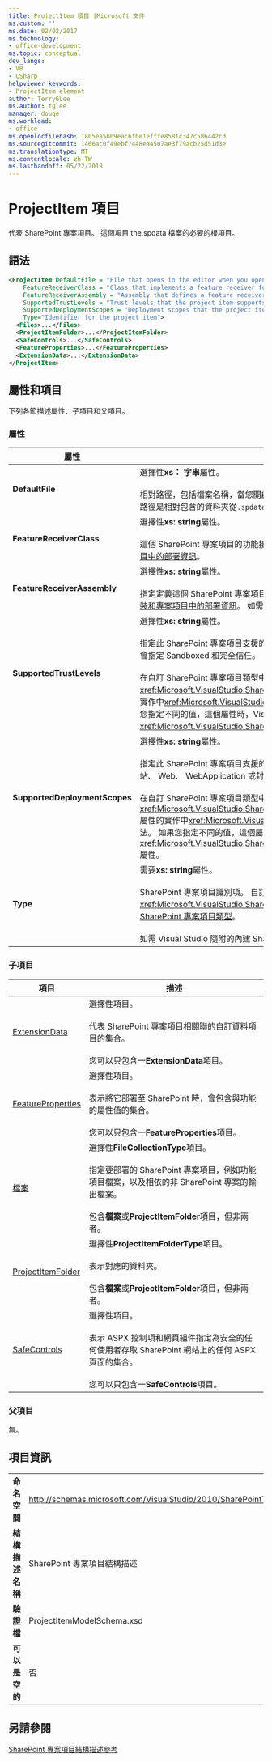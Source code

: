 ```yaml
---
title: ProjectItem 項目 |Microsoft 文件
ms.custom: ''
ms.date: 02/02/2017
ms.technology:
- office-development
ms.topic: conceptual
dev_langs:
- VB
- CSharp
helpviewer_keywords:
- ProjectItem element
author: TerryGLee
ms.author: tglee
manager: douge
ms.workload:
- office
ms.openlocfilehash: 1805ea5b09eac6fbe1efffe8581c347c586442cd
ms.sourcegitcommit: 1466ac0f49ebf7448ea4507ae3f79acb25d51d3e
ms.translationtype: MT
ms.contentlocale: zh-TW
ms.lasthandoff: 05/22/2018
---
```

# <a name="projectitem-element"></a>ProjectItem 項目
  代表 SharePoint 專案項目。 這個項目 the.spdata 檔案的必要的根項目。  
  
## <a name="syntax"></a>語法  
  
```xml  
<ProjectItem DefaultFile = "File that opens in the editor when you open the project item"  
    FeatureReceiverClass = "Class that implements a feature receiver for the project item"  
    FeatureReceiverAssembly = "Assembly that defines a feature receiver for the project item"  
    SupportedTrustLevels = "Trust levels that the project item supports"  
    SupportedDeploymentScopes = "Deployment scopes that the project item supports"  
    Type="Identifier for the project item">  
  <Files>...</Files>  
  <ProjectItemFolder>...</ProjectItemFolder>  
  <SafeControls>...</SafeControls>  
  <FeatureProperties>...</FeatureProperties>  
  <ExtensionData>...</ExtensionData>  
</ProjectItem>  
```  
  
## <a name="attributes-and-elements"></a>屬性和項目  
 下列各節描述屬性、子項目和父項目。  
  
### <a name="attributes"></a>屬性  
  
|屬性|描述|  
|---------------|-----------------|  
|**DefaultFile**|選擇性**xs： 字串**屬性。<br /><br /> 相對路徑，包括檔案名稱，當您開啟 SharePoint 專案項目中的，會在 Visual Studio 編輯器中開啟的檔案**方案總管 中**。 路徑是相對包含的資料夾從`.spdata`檔案。|  
|**FeatureReceiverClass**|選擇性**xs: string**屬性。<br /><br /> 這個 SharePoint 專案項目的功能接收器類別完整限定的名稱。 如需功能接收器的詳細資訊，請參閱[提供封裝和專案項目中的部署資訊](../sharepoint/providing-packaging-and-deployment-information-in-project-items.md)。|  
|**FeatureReceiverAssembly**|選擇性**xs: string**屬性。<br /><br /> 指定定義這個 SharePoint 專案項目的功能接收器組件的完整限定的名稱。 如需功能接收器的詳細資訊，請參閱[提供封裝和專案項目中的部署資訊](../sharepoint/providing-packaging-and-deployment-information-in-project-items.md)。 如需完整的組件名稱的詳細資訊，請參閱[組件名稱](/dotnet/framework/app-domains/assembly-names)。|  
|**SupportedTrustLevels**|選擇性**xs: string**屬性。<br /><br /> 指定此 SharePoint 專案項目支援的信任層級。 這個值可以是下列字串的其中之一： 沙箱，完全信任，或全部。 值 All 會指定 Sandboxed 和完全信任。<br /><br /> 在自訂 SharePoint 專案項目類型中，這個屬性的值會對應至值指派給<xref:Microsoft.VisualStudio.SharePoint.ISharePointProjectItemTypeDefinition.SupportedTrustLevels%2A>屬性的實作中<xref:Microsoft.VisualStudio.SharePoint.ISharePointProjectItemTypeProvider.InitializeType%2A>方法。 如果您指定不同的值，這個屬性時，Visual Studio 會覆寫值，使它指定您在中指定的相同信任層級<xref:Microsoft.VisualStudio.SharePoint.ISharePointProjectItemTypeDefinition.SupportedTrustLevels%2A>屬性。|  
|**SupportedDeploymentScopes**|選擇性**xs: string**屬性。<br /><br /> 指定此 SharePoint 專案項目支援的部署範圍。 這個值是以逗號分隔的字串，包含一或多個下列字串： 伺服器陣列、 網站、 Web、 WebApplication 或封裝。 例如：`Web, Site`<br /><br /> 在自訂 SharePoint 專案項目類型中，這個屬性的值會對應至值指派給<xref:Microsoft.VisualStudio.SharePoint.ISharePointProjectItemTypeDefinition.SupportedDeploymentScopes%2A>屬性的實作中<xref:Microsoft.VisualStudio.SharePoint.ISharePointProjectItemTypeProvider.InitializeType%2A>方法。 如果您指定不同的值，這個屬性時，Visual Studio 會覆寫值，使它指定您在中指定的相同信任層級<xref:Microsoft.VisualStudio.SharePoint.ISharePointProjectItemTypeDefinition.SupportedDeploymentScopes%2A>屬性。|  
|**Type**|需要**xs: string**屬性。<br /><br /> SharePoint 專案項目識別項。 自訂 SharePoint 專案項目類型中的識別碼是您傳遞給字串<xref:Microsoft.VisualStudio.SharePoint.SharePointProjectItemTypeAttribute>。 如需詳細資訊，請參閱[如何： 定義 SharePoint 專案項目類型](../sharepoint/how-to-define-a-sharepoint-project-item-type.md)。<br /><br /> 如需 Visual Studio 隨附的內建 SharePoint 專案項目識別碼的清單，請參閱[擴充 SharePoint 專案項目](../sharepoint/extending-sharepoint-project-items.md)。|  
  
### <a name="child-elements"></a>子項目  
  
|項目|描述|  
|-------------|-----------------|  
|[ExtensionData](../sharepoint/extensiondata-element.md)|選擇性項目。<br /><br /> 代表 SharePoint 專案項目相關聯的自訂資料項目的集合。<br /><br /> 您可以只包含一**ExtensionData**項目。|  
|[FeatureProperties](../sharepoint/featureproperties-element.md)|選擇性項目。<br /><br /> 表示將它部署至 SharePoint 時，會包含與功能的屬性值的集合。<br /><br /> 您可以只包含一**FeatureProperties**項目。|  
|[檔案](../sharepoint/files-element.md)|選擇性**FileCollectionType**項目。<br /><br /> 指定要部署的 SharePoint 專案項目，例如功能項目檔案，以及相依的非 SharePoint 專案的輸出檔案。<br /><br /> 包含**檔案**或**ProjectItemFolder**項目，但非兩者。|  
|[ProjectItemFolder](../sharepoint/projectitemfolder-element.md)|選擇性**ProjectItemFolderType**項目。<br /><br /> 表示對應的資料夾。<br /><br /> 包含**檔案**或**ProjectItemFolder**項目，但非兩者。|  
|[SafeControls](../sharepoint/safecontrols-element.md)|選擇性項目。<br /><br /> 表示 ASPX 控制項和網頁組件指定為安全的任何使用者存取 SharePoint 網站上的任何 ASPX 頁面的集合。<br /><br /> 您可以只包含一**SafeControls**項目。|  
  
### <a name="parent-elements"></a>父項目  
 無。  
  
## <a name="element-information"></a>項目資訊  
  
|||  
|-|-|  
|**命名空間**|http://schemas.microsoft.com/VisualStudio/2010/SharePointTools/SharePointProjectItemModel|  
|**結構描述名稱**|SharePoint 專案項目結構描述|  
|**驗證檔**|ProjectItemModelSchema.xsd|  
|**可以是空的**|否|  
  
## <a name="see-also"></a>另請參閱  
 [SharePoint 專案項目結構描述參考](../sharepoint/sharepoint-project-item-schema-reference.md)  
  
  